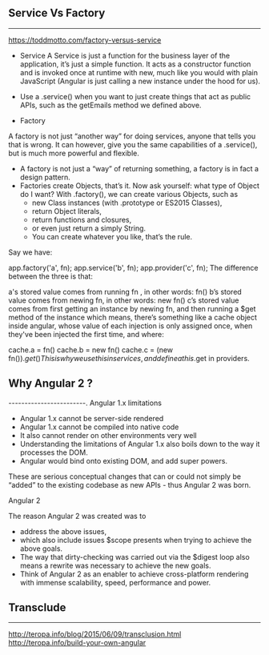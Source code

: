 
## Service Vs Factory ##
------------------------
https://toddmotto.com/factory-versus-service
- Service
A Service is just a function for the business layer of the application, it’s just a simple function. It acts as a constructor function and is invoked once at runtime with new, much like you would with plain JavaScript (Angular is just calling a new instance under the hood for us).

- Use a .service() when you want to just create things that act as public APIs, such as the getEmails method we defined above.

- Factory

A factory is not just “another way” for doing services, anyone that tells you that is wrong. It can however, give you the same capabilities of a .service(), but is much more powerful and flexible.
- A factory is not just a “way” of returning something, a factory is in fact a design pattern.
- Factories create Objects, that’s it. Now ask yourself: what type of Object do I want? With .factory(), 
	we can create various Objects, such as 
	- new Class instances (with .prototype or ES2015 Classes), 
	- return Object literals, 
	- return functions and closures, 
	- or even just return a simply String. 
	- You can create whatever you like, that’s the rule.


Say we have:

app.factory('a', fn);
app.service('b', fn);
app.provider('c', fn);
The difference between the three is that:

a's stored value comes from running fn , in other words: fn()
b’s stored value comes from newing fn, in other words: new fn()
c’s stored value comes from first getting an instance by newing fn, and then running a $get method of the instance
which means, there’s something like a cache object inside angular, whose value of each injection is only assigned once, when they've been injected the first time, and where:

cache.a = fn()
cache.b = new fn()
cache.c = (new fn()).$get()
This is why we use this in services, and define a this.$get in providers.
	
## Why Angular 2 ?  ##
------------------------.
Angular 1.x limitations

- Angular 1.x cannot be server-side rendered
- Angular 1.x cannot be compiled into native code
- It also cannot render on other environments very well
- Understanding the limitations of Angular 1.x also boils down to the way it processes the DOM. 
- Angular would bind onto existing DOM, and add super powers.
 
These are serious conceptual changes that can or could not simply be “added” to the existing codebase as new APIs - thus Angular 2 was born.

Angular 2

The reason Angular 2 was created was to 
- address the above issues, 
- which also include issues $scope presents when trying to achieve the above goals. 
- The way that dirty-checking was carried out via the $digest loop also means a rewrite was necessary to achieve the new goals. 
- Think of Angular 2 as an enabler to achieve cross-platform rendering with immense scalability, speed, performance and power.

## Transclude  ##
------------------------
http://teropa.info/blog/2015/06/09/transclusion.html
http://teropa.info/build-your-own-angular

